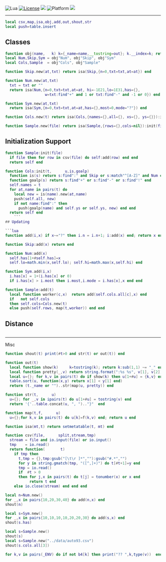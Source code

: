 
<img alt="Lua" src="https://img.shields.io/badge/lua-v5.4-blue">&nbsp;<a 
href="https://github.com/timm/keys/blob/master/LICENSE.md"><img
alt="License" src="https://img.shields.io/badge/license-unlicense-red"></a> <img
src="https://img.shields.io/badge/purpose-ai%20,%20se-blueviolet"> <img
alt="Platform" src="https://img.shields.io/badge/platform-osx%20,%20linux-lightgrey"> <a
href="https://github.com/timm/keys/actions"><img
src="https://github.com/rezons/rezons.github.io/actions/workflows/tests.yml/badge.svg"></a>

<hr>


```lua
local csv,map,isa,obj,add,out,shout,str
local push=table.insert
```
## Classes

```lua
function obj(name,   k) k={_name=name,__tostring=out}; k.__index=k; return k end
local Num,Skip,Sym = obj"Num", obj"Skip", obj"Sym"
local Cols,Sample  = obj"Cols", obj"Sample"

function Skip.new(at,txt) return isa(Skip,{n=0,txt=txt,at=at}) end

function Num.new(at,txt) 
  txt = txt or ""
  return isa(Num,{n=0,txt=txt,at=at, hi=-1E21,lo=1E31,has={},
                  w=txt:find"+" and 1 or txt:find"-" and -1 or 0}) end

function Sym.new(at,txt)
  return isa(Sym,{n=0,txt=txt,at=at,has={},most=0,mode="?"}) end

function Cols.new(t) return isa(Cols,{names={},all={}, xs={}, ys={}}):init(t) end

function Sample.new(file) return isa(Sample,{rows={},cols=nil}):init(file) end
```
## Initialization Support

```lua
function Sample:init(file) 
  if file then for row in csv(file) do self:add(row) end end
  return self end

function Cols:init(t,      u,is,goalp) 
  function is(s) return s:find":" and Skip or s:match"^[A-Z]" and Num or Sym end
  function goalp(s) return s:find"+" or s:find"-" or s:find"!" end
  self.names = t
  for at,name in pairs(t) do
    local new = is(name).new(at,name) 
    push(self.all, new)
    if not name:find":" then
      push(goalp(name) and self.ys or self.ys, new) end end 
  return self end
    ```
## Updating

```lua
function add(i,x) if x~="?" then i.n = i.n+1; i:add(x) end; return x end

function Skip:add(x) return end

function Num:add(x)
  self.has[1+#self.has]=x
  self.lo=math.min(x,self.lo); self.hi=math.max(x,self.hi) end

function Sym.add(i,x)
  i.has[x] = 1+(i.has[x] or 0) 
  if i.has[x] > i.most then i.most,i.mode = i.has[x],x end end

function Sample:add(t)
  local function worker(c,x)  return add(self.cols.all[c],x) end
  if   not self.cols 
  then self.cols=Cols.new(t) 
  else push(self.rows, map(t,worker)) end end
```
## Distance

```lua
```
------------------------------
Misc

```lua
function shout(t) print(#t>0 and str(t) or out(t)) end

function out(t)
  local function show(k)     k=tostring(k); return k:sub(1,1) ~= "_" end 
  local function pretty(_,v) return string.format(":%s %s", v[1], v[2]) end
  local u={}; for k,v in pairs(t) do if show(k) then u[1+#u] = {k,v} end end
  table.sort(u, function(x,y) return x[1] < y[1] end)
  return (t._name or "")..str(map(u, pretty)) end 

function str(t,      u)
  u={}; for _,v in ipairs(t) do u[1+#u] = tostring(v) end 
  return '{'..table.concat(u, ", ").."}"  end

function map(t,f,      u) 
  u={};for k,v in pairs(t) do u[k]=f(k,v) end; return u end

function isa(mt,t) return setmetatable(t, mt) end

function csv(file,      split,stream,tmp)
  stream = file and io.input(file) or io.input()
  tmp    = io.read()
  return function(       t)
    if tmp then
      t,tmp = {},tmp:gsub("[\t\r ]*",""):gsub("#.*","")
      for y in string.gmatch(tmp, "([^,]+)") do t[#t+1]=y end
      tmp = io.read()
      if  #t > 0
      then for j,x in pairs(t) do t[j] = tonumber(x) or x end
           return t end
    else io.close(stream) end end end

local n=Num.new()
for _,x in pairs{10,20,30,40} do add(n,x) end
shout(n)

local s=Sym.new()
for _,x in pairs{10,10,10,10,20,20,30} do add(s,x) end
shout(s.has)

local s=Sample.new()
shout(s)
local s=Sample.new("../data/auto93.csv")
shout(s.cols.all[3])

for k,v in pairs(_ENV) do if not b4[k] then print("?? ",k,type(v))  end end 
```
